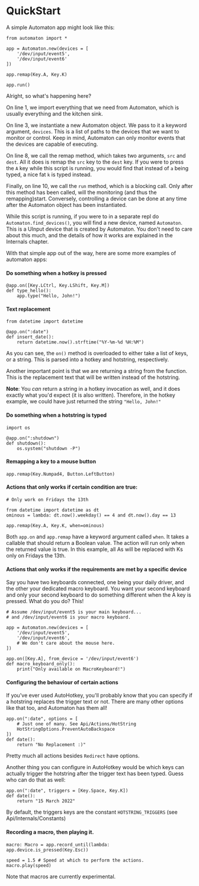 # QuickStart

A simple Automaton app might look like this:
```
from automaton import *

app = Automaton.new(devices = [
    '/dev/input/event5',
    '/dev/input/event6'
])

app.remap(Key.A, Key.K)

app.run()
```

Alright, so what's happening here?  

On line 1, we import everything that we need from Automaton, which is usually everything and the kitchen sink.  

On line 3, we instantiate a new Automaton object. We pass to it a keyword argument, `devices`. This is a list of paths to the devices that we want to monitor or control. Keep in mind, Automaton can only monitor events that the devices are capable of executing.  

On line 8, we call the remap method, which takes two arguments, `src` and `dest`. All it does is remap the `src` key to the `dest` key. If you were to press the `A` key while this script is running, you would find that instead of `a` being typed, a nice fat `k` is typed instead. 

Finally, on line 10, we call the `run` method, which is a blocking call. Only after this method has been called, will the monitoring (and thus the remapping)start. Conversely, controlling a device can be done at any time after the Automaton object has been instantiated.  

While this script is running, if you were to in a separate repl do `Automaton.find_devices()`, you will find a new device, named `Automaton`. This is a UInput device that is created by Automaton. You don't need to care about this much, and the details of how it works are explained in the Internals chapter.

With that simple app out of the way, here are some more examples of automaton apps:

#### Do something when a hotkey is pressed
```
@app.on([Key.LCtrl, Key.LShift, Key.M])
def type_hello():
    app.type("Hello, John!")
```

#### Text replacement
```
from datetime import datetime

@app.on(":date")
def insert_date():
    return datetime.now().strftime("%Y-%m-%d %H:%M")
```

As you can see, the `on()` method is overloaded to either take a list of keys, or a string. This is parsed into a hotkey and hotstring, respectively. 

Another important point is that we are returning a string from the function. This is the replacement text that will be written instead of the hotstring.  

**Note**: You _can_ return a string in a hotkey invocation as well, and it does exactly what you'd expect (it is also written). Therefore, in the hotkey example, we could have just returned the string `"Hello, John!"`

#### Do something when a hotstring is typed
```
import os

@app.on(":shutdown")
def shutdown():
    os.system("shutdown -P")
```

#### Remapping a key to a mouse button
```
app.remap(Key.Numpad4, Button.LeftButton)
```

#### Actions that only works if certain condition are true:
```
# Only work on Fridays the 13th

from datetime import datetime as dt
ominous = lambda: dt.now().weekday() == 4 and dt.now().day == 13

app.remap(Key.A, Key.K, when=ominous)
```

Both `app.on` and `app.remap` have a keyword argument called `when`. It takes a callable that should return a Boolean value. The action will run only when the returned value is true. In this example, all As will be replaced with Ks only on Fridays the 13th.

#### Actions that only works if the requirements are met by a specific device
Say you have two keyboards connected, one being your daily driver, and the other your dedicated macro keyboard. You want your second keyboard and only your second keyboard to do something different when the A key is pressed. What do you do? This!
```
# Assume /dev/input/event5 is your main keyboard...
# and /dev/input/event6 is your macro keyboard.

app = Automaton.new(devices = [
    '/dev/input/event5',
    '/dev/input/event6',
    # We don't care about the mouse here.
])

app.on([Key.A], from_device = '/dev/input/event6')
def macro_keyboard_only():
    print("Only available on MacroKeyboard!")
```

#### Configuring the behaviour of certain actions
If you've ever used AutoHotkey, you'll probably know that you can specify if a hotstring replaces the trigger text or not. There are many other options like that too, and Automaton has them all!
```
app.on(":date", options = [
    # Just one of many. See Api/Actions/HotString
    HotStringOptions.PreventAutoBackspace
])
def date():
    return "No Replacement :)"
```
Pretty much all actions besides `Redirect` have options.

Another thing you can configure in AutoHotkey would be which keys can actually trigger the hotstring after the trigger text has been typed. Guess who can do that as well:
```
app.on(":date", triggers = [Key.Space, Key.K])
def date():
    return "15 March 2022"
```
By default, the triggers keys are the constant `HOTSTRING_TRIGGERS` (see Api/Internals/Constants)

#### Recording a macro, then playing it.
```
macro: Macro = app.record_until(lambda: app.device.is_pressed(Key.Esc))

speed = 1.5 # Speed at which to perform the actions.
macro.play(speed)
```

Note that macros are currently experimental.